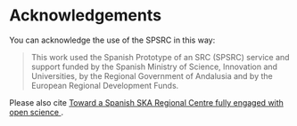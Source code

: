 # Acknowledgements

You can acknowledge the use of the SPSRC in this way:

> This work used the Spanish Prototype of an SRC (SPSRC) service and support funded by the Spanish Ministry of Science, Innovation and Universities, by the Regional Government of Andalusia and by the European Regional Development Funds. 

Please also cite  [Toward a Spanish SKA Regional Centre fully engaged with open science
](https://doi.org/10.1117/1.JATIS.8.1.011004).

